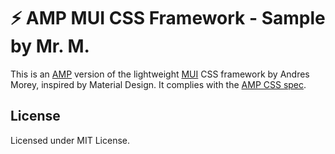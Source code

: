 # ⚡ AMP MUI CSS Framework - Sample by Mr. M.

This is an [AMP](https://www.ampproject.org) version of the lightweight [MUI](https://www.muicss.com/) CSS framework by Andres Morey, inspired by Material Design. It complies with the  [AMP CSS spec](https://www.ampproject.org/docs/design/responsive/style_pages).

## License

Licensed under MIT License.
